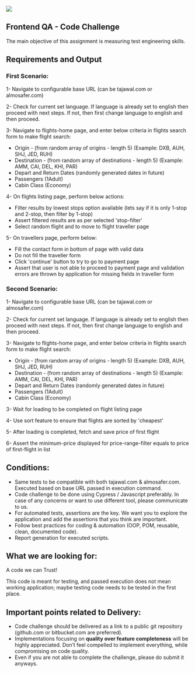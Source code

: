 ![](https://argaamplus.s3.amazonaws.com/159afd60-8669-4140-aa9e-fe46791f515d.png)

## Frontend QA - Code Challenge
The main objective of this assignment is measuring test engineering skills. 

## Requirements and Output
### First Scenario:

1- Navigate to​  configurable base URL (can be tajawal.com or almosafer.com) 
 
2- Check for current set language. If language is already set to english then proceed with next steps. If not, then first change language to english and then proceed.

3- Navigate to flights-home page, and enter below criteria in flights search form to make flight search:
- Origin - (from random array of origins - length 5) (Example: DXB, AUH, SHJ, JED, RUH)
- Destination - (from random array of destinations - length 5) (Example: AMM, CAI, DEL, KHI, PAR)
- Depart and Return Dates (randomly generated dates in future) 
- Passengers (1Adult)
- Cabin Class (Economy)

4- On flights listing page, perform below actions:
- Filter results by lowest stops option available (lets say if it is only 1-stop and 2-stop, then filter by 1-stop)
- Assert filtered results are as per selected 'stop-filter' 
- Select random flight and to move to flight traveller page

5- On travellers page, perform below:
- Fill the contact form in bottom of page with valid data
- Do not fill the traveller form 
- Click 'continue' button to try to go to payment page
- Assert that user is not able to proceed to payment page and validation errors are thrown by application for missing fields in traveller form

### Second Scenario:

1- Navigate to​  configurable base URL (can be tajawal.com or almosafer.com) 

2- Check for current set language. If language is already set to english then proceed with next steps. If not, then first change language to english and then proceed.

3- Navigate to flights-home page, and enter below criteria in flights search form to make flight search:
- Origin - (from random array of origins - length 5) (Example: DXB, AUH, SHJ, JED, RUH)
- Destination - (from random array of destinations - length 5) (Example: AMM, CAI, DEL, KHI, PAR)
- Depart and Return Dates (randomly generated dates in future) 
- Passengers (1Adult)
- Cabin Class (Economy)

3- Wait for loading to be completed on flight listing page

4- Use sort feature to ensure that flights are sorted by 'cheapest'
 
5- After loading is completed, fetch and save price of first flight

6- Assert the minimum-price displayed for price-range-filter equals to price of first-flight in list


## Conditions:
- Same tests to be compatible with both tajawal.com & almosafer.com. Executed based on base URL passed in execution command. 
- Code challenge to be done using Cypress / Javascript preferably. In case of any concerns or want to use different tool, please communicate to us.
- For automated tests, assertions are the key. We want you to explore the application and add the assertions that you think are important.
- Follow best practices for coding & automation (OOP, POM, reusable, clean, documented code).
- Report generation for executed scripts.


## What we are looking for:
A code we can Trust!

This code is meant for testing, and passed execution does not mean working application; maybe testing code needs to be tested in the first place.

## Important points related to Delivery:
- Code challenge should be delivered as a link to a public git repository (github.com or bitbucket.com are preferred). 
- Implementations focusing on **quality over feature completeness** will be highly appreciated.  Don’t feel compelled to implement everything, while compromising on code quality. 
- Even if you are not able to complete the challenge, please do submit it anyways.


